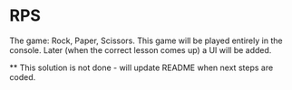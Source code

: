 # RPS

The game: Rock, Paper, Scissors.
This game will be played entirely in the console. Later (when the correct lesson comes up) a UI will be added.

** This solution is not done - will update README when next steps are coded.
